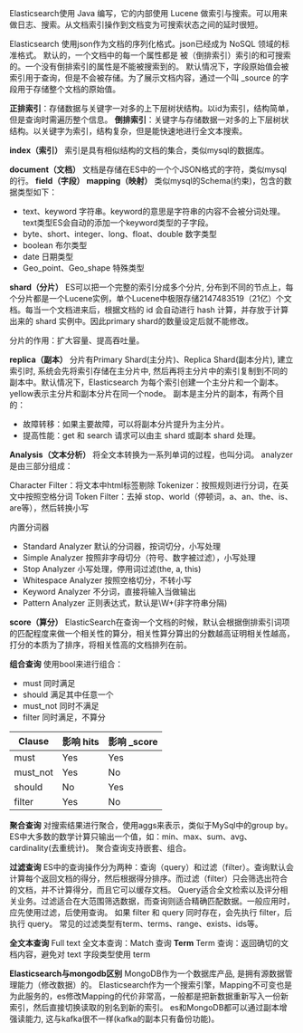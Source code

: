 Elasticsearch使用 Java 编写，它的内部使用 Lucene 做索引与搜索。可以用来做日志、搜索。从文档索引操作到文档变为可搜索状态之间的延时很短。

Elasticsearch 使用json作为文档的序列化格式。json已经成为 NoSQL 领域的标准格式。
默认的，一个文档中的每一个属性都是 被（倒排索引）索引的和可搜索的。一个没有倒排索引的属性是不能被搜索到的。
默认情况下，字段原始值会被索引用于查询，但是不会被存储。为了展示文档内容，通过一个叫 _source 的字段用于存储整个文档的原始值。

**正排索引**：存储数据与关键字一对多的上下层树状结构。以id为索引，结构简单，但是查询时需遍历整个信息。
**倒排索引**：关键字与存储数据一对多的上下层树状结构。以关键字为索引，结构复杂，但是能快速地进行全文本搜索。

**index（索引）**
索引是具有相似结构的文档的集合，类似mysql的数据库。

**document（文档）**
文档是存储在ES中的一个个JSON格式的字符，类似mysql的行。
**field（字段）**
**mapping（映射）**
类似mysql的Schema(约束)，包含的数据类型如下：


* text、keyword 字符串。keyword的意思是字符串的内容不会被分词处理。text类型ES会自动的添加一个keyword类型的子字段。
* byte、short、integer、long、float、double 数字类型
* boolean 布尔类型
* date 日期类型
* Geo_point、Geo_shape 特殊类型


**shard（分片）**
ES可以把一个完整的索引分成多个分片, 分布到不同的节点上，每个分片都是一个Lucene实例，单个Lucene中极限存储2147483519（21亿）个文档。每当一个文档进来后，根据文档的 id 会自动进行 hash 计算，并存放于计算出来的 shard 实例中。因此primary shard的数量设定后就不能修改。

分片的作用：扩大容量、提高吞吐量。


**replica（副本）**
分片有Primary Shard(主分片)、Replica Shard(副本分片), 建立索引时, 系统会先将索引存储在主分片中, 然后再将主分片中的索引复制到不同的副本中。默认情况下，Elasticsearch 为每个索引创建一个主分片和一个副本。yellow表示主分片和副本分片在同一个node。
副本是主分片的副本，有两个目的：
* 故障转移：如果主要故障，可以将副本分片提升为主分片。
* 提高性能：get 和 search 请求可以由主 shard 或副本 shard 处理。


**Analysis（文本分析）**
将全文本转换为一系列单词的过程，也叫分词。
analyzer是由三部分组成：

Character Filter：将文本中html标签剔除
Tokenizer：按照规则进行分词，在英文中按照空格分词
Token Filter：去掉 stop、world（停顿词，a、an、the、is、are等），然后转换小写

内置分词器
* Standard Analyzer 默认的分词器，按词切分，小写处理
* Simple Analyzer 按照非字母切分（符号、数字被过滤），小写处理
* Stop Analyzer 小写处理，停用词过滤(the, a, this)
* Whitespace Analyzer 按照空格切分，不转小写
* Keyword Analyzer 不分词，直接将输入当做输出
* Pattern Analyzer 正则表达式，默认是\W+(非字符串分隔)

**score（算分）**
ElasticSearch在查询一个文档的时候，默认会根据倒排索引词项的匹配程度来做一个相关性的算分，相关性算分算出的分数越高证明相关性越高，打分的本质为了排序，将相关性高的文档排列在前。

**组合查询**
使用bool来进行组合：
* must 同时满足
* should 满足其中任意一个
* must_not 同时不满足
* filter 同时满足，不算分

|  Clause   |  影响 hits   |  影响 _score  |
| --- | --- | --- |
|must|Yes     |Yes    |
|must_not|Yes     |No    |
| should    |No     |Yes    |
| filter    |Yes     |No    |


**聚合查询**
对搜索结果进行聚合，使用aggs来表示，类似于MySql中的group by。
ES中大多数的数学计算只输出一个值，如：min、max、sum、avg、cardinality(去重统计)。
聚合查询支持嵌套、组合。

**过滤查询**
ES中的查询操作分为两种：查询（query）和过滤（filter）。查询默认会计算每个返回文档的得分，然后根据得分排序。而过滤（filter）只会筛选出符合的文档，并不计算得分，而且它可以缓存文档。
Query适合全文检索以及评分相关业务。过滤适合在大范围筛选数据，而查询则适合精确匹配数据。一般应用时，应先使用过滤，后使用查询。
如果 filter 和 query 同时存在，会先执行 filter，后执行 query。
常见的过滤类型有term、terms、range、exists、ids等。

**全文本查询**
Full text 全文本查询：Match 查询
**Term**
Term 查询：返回确切的文档内容，避免对 text 字段类型使用 term



**Elasticsearch与mongodb区别**
MongoDB作为一个数据库产品, 是拥有源数据管理能力（修改数据）的。
Elasticsearch作为一个搜索引擎，Mapping不可变也是为此服务的，es修改Mapping的代价非常高，一般都是把新数据重新写入一份新索引，然后直接切换读取的别名到新的索引。
es和MongoDB都可以通过副本增强读能力, 这与kafka很不一样(kafka的副本只有备份功能)。